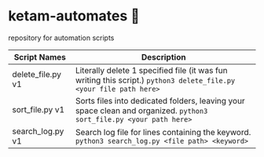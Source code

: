 # ketam-automates :crab:
repository for automation scripts 

| Script Names | Description |
| ----------- | ----------- |
| delete_file.py v1| Literally delete 1 specified file (it was fun writing this script.) `python3 delete_file.py <your file path here>`|
| sort_file.py v1| Sorts files into dedicated folders, leaving your space clean and organized.  `python3 sort_file.py <your path here>` |
| search_log.py v1 | Search log file for lines containing the keyword. `python3 search_log.py <file path> <keyword>` |